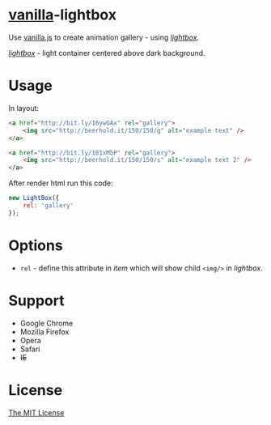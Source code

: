 [vanilla][0]-lightbox
================

Use [vanilla.js][0] to create animation gallery - using [*lightbox*][2].

[*lightbox*][2] - light container centered above dark background.

Usage
=====

In layout:
```html
<a href="http://bit.ly/16ywGAx" rel="gallery">
    <img src="http://beerhold.it/150/150/g" alt="example text" />
</a>

<a href="http://bit.ly/181xMbP" rel="gallery">
    <img src="http://beerhold.it/150/150/s" alt="example text 2" />
</a>
```

After render html run this code:

```javascript
new LightBox({
    rel: 'gallery'
});
```

Options
=======

- `rel` - define this attribute in *item* which will show child `<img/>` in *lightbox*.

Support
=======

- Google Chrome
- Mozilla Firefox
- Opera
- Safari
- <del>IE</del>

License
=======

[The MIT License][1]

[0]: https://github.com/piecioshka/vanilla.js
[1]: https://github.com/piecioshka/vanilla-lightbox/blob/master/LICENSE
[2]: http://en.wikipedia.org/wiki/Lightbox_(JavaScript)
